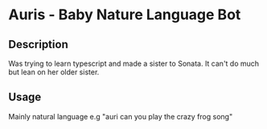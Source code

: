 # Auris - Baby Nature Language Bot

## Description
Was trying to learn typescript and made a sister to Sonata.
It can't do much but lean on her older sister.

## Usage
Mainly natural language 
e.g "auri can you play the crazy frog song"
